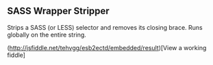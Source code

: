 ## SASS Wrapper Stripper

Strips a SASS (or LESS) selector and removes its closing brace. Runs globally on the entire string.

(http://jsfiddle.net/tehvgg/esb2ectd/embedded/result)[View a working fiddle]
